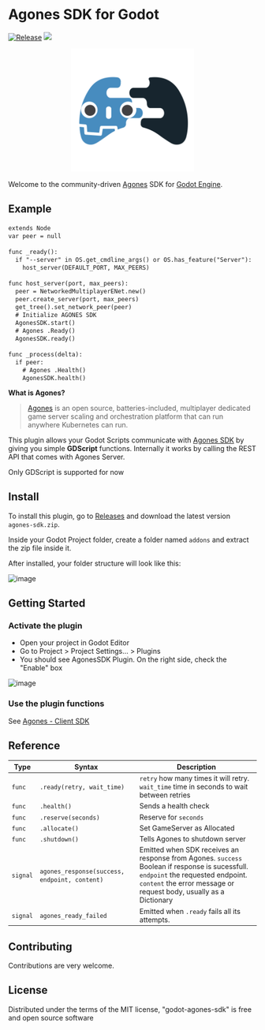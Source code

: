 # Agones SDK for Godot
[![Release](https://github.com/AndreMicheletti/godot-agones-sdk/actions/workflows/release.yml/badge.svg?branch=master)](https://github.com/AndreMicheletti/godot-agones-sdk/actions/workflows/release.yml)
<img src="https://img.shields.io/github/v/release/AndreMicheletti/godot-agones-sdk">

<p align="center">
<img src="https://raw.githubusercontent.com/AndreMicheletti/godot-agones-sdk/master/agones-sdk-icon.svg" width="250">
</p>

Welcome to the community-driven [Agones](https://agones.dev/site/) SDK for [Godot Engine](https://godotengine.org/).

## Example

```GDScript
extends Node
var peer = null

func _ready():
  if "--server" in OS.get_cmdline_args() or OS.has_feature("Server"):
    host_server(DEFAULT_PORT, MAX_PEERS)

func host_server(port, max_peers):
  peer = NetworkedMultiplayerENet.new()
  peer.create_server(port, max_peers)
  get_tree().set_network_peer(peer)
  # Initialize AGONES SDK
  AgonesSDK.start()
  # Agones .Ready()
  AgonesSDK.ready()

func _process(delta):
  if peer:
    # Agones .Health()
    AgonesSDK.health()
```
**What is Agones?**
> [Agones](https://agones.dev/site/) is an open source, batteries-included, multiplayer dedicated game server scaling and orchestration platform that can run anywhere Kubernetes can run.

This plugin allows your Godot Scripts communicate with [Agones SDK](https://agones.dev/site/docs/guides/client-sdks/) by giving you simple **GDScript** functions. Internally it works by calling the REST API that comes with Agones Server.

Only GDScript is supported for now

## Install

To install this plugin, go to [Releases](https://github.com/AndreMicheletti/godot-agones-sdk/releases/tag/0.1.1) and download the latest version `agones-sdk.zip`.

Inside your Godot Project folder, create a folder named `addons` and extract the zip file inside it.

After installed, your folder structure will look like this:

![image](https://user-images.githubusercontent.com/16908595/126000349-572411bd-e596-45c1-b7c2-bb3f34d595d2.png)

## Getting Started

### Activate the plugin

- Open your project in Godot Editor
- Go to Project > Project Settings... > Plugins
- You should see AgonesSDK Plugin. On the right side, check the "Enable" box

![image](https://user-images.githubusercontent.com/16908595/126000549-9135b9da-22bf-4163-9409-994bef4fafc0.png)

### Use the plugin functions

See [Agones - Client SDK](https://agones.dev/site/docs/guides/client-sdks/#function-reference)

## Reference

| Type | Syntax | Description |
| ---- | ---- | ----------- |
| `func`      | `.ready(retry, wait_time)` | `retry` how many times it will retry. `wait_time` time in seconds to wait between retries |
| `func` | `.health()` | Sends a health check |
| `func` | `.reserve(seconds)` | Reserve for `seconds` |
| `func` | `.allocate()` | Set GameServer as Allocated |
| `func` | `.shutdown()` | Tells Agones to shutdown server |
| `signal` | `agones_response(success, endpoint, content)` | Emitted when SDK receives an response from Agones. `success` Boolean if response is sucessfull. `endpoint` the requested endpoint. `content` the error message or request body, usually as a Dictionary |
| `signal` | `agones_ready_failed` | Emitted when `.ready` fails all its attempts.  |

## Contributing

Contributions are very welcome.

## License

Distributed under the terms of the MIT license, "godot-agones-sdk" is free and open source software
